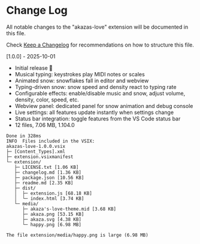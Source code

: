 # Change Log

All notable changes to the "akazas-love" extension will be documented in this file.

Check [Keep a Changelog](http://keepachangelog.com/) for recommendations on how to structure this file.

[1.0.0] - 2025-10-01
- Initial release 🚀
- Musical typing: keystrokes play MIDI notes or scales
- Animated snow: snowflakes fall in editor and webview
- Typing-driven snow: snow speed and density react to typing rate
- Configurable effects: enable/disable music and snow, adjust volume, density, color, speed, etc.
- Webview panel: dedicated panel for snow animation and debug console
- Live settings: all features update instantly when settings change
- Status bar integration: toggle features from the VS Code status bar
- 12 files, 7.06 MB, 1.104.0

```
Done in 328ms
INFO  Files included in the VSIX:
akazas-love-1.0.0.vsix
├─ [Content_Types].xml
├─ extension.vsixmanifest
└─ extension/
   ├─ LICENSE.txt [1.06 KB]
   ├─ changelog.md [1.36 KB]
   ├─ package.json [10.56 KB]
   ├─ readme.md [2.35 KB]
   ├─ dist/
   │  ├─ extension.js [68.18 KB]
   │  └─ index.html [3.74 KB]
   └─ media/
      ├─ akaza's-love-theme.mid [3.68 KB]
      ├─ akaza.png [53.15 KB]
      ├─ akaza.svg [4.38 KB]
      └─ happy.png [6.98 MB]

The file extension/media/happy.png is large (6.98 MB)
```
